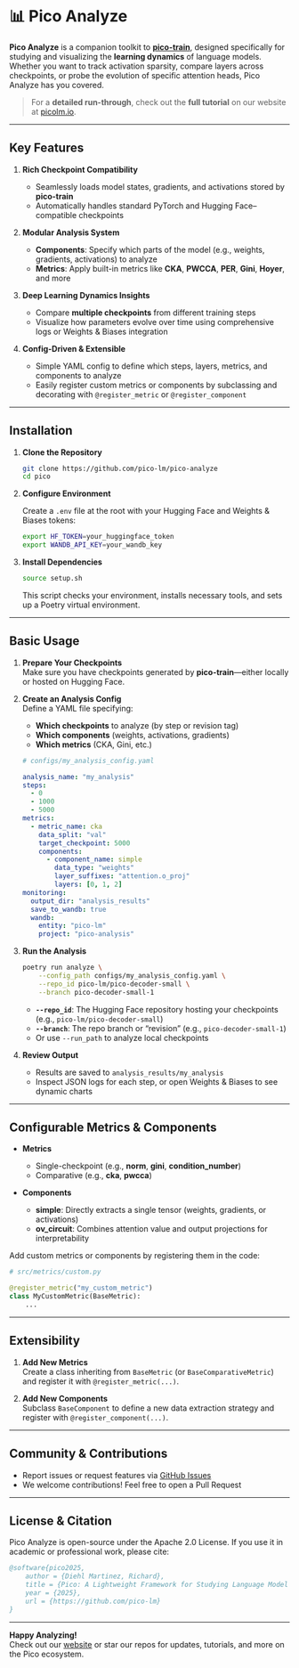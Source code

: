 # 📊 **Pico Analyze**

**Pico Analyze** is a companion toolkit to [**pico-train**](https://github.com/pico-lm/pico-train), designed specifically for studying and visualizing the **learning dynamics** of language models. Whether you want to track activation sparsity, compare layers across checkpoints, or probe the evolution of specific attention heads, Pico Analyze has you covered.

> For a **detailed run-through**, check out the **full tutorial** on our website at [picolm.io](https://picolm.io).

---

## **Key Features**

1. **Rich Checkpoint Compatibility**  
   - Seamlessly loads model states, gradients, and activations stored by **pico-train**  
   - Automatically handles standard PyTorch and Hugging Face–compatible checkpoints

2. **Modular Analysis System**  
   - **Components**: Specify which parts of the model (e.g., weights, gradients, activations) to analyze  
   - **Metrics**: Apply built-in metrics like **CKA**, **PWCCA**, **PER**, **Gini**, **Hoyer**, and more

3. **Deep Learning Dynamics Insights**  
   - Compare **multiple checkpoints** from different training steps  
   - Visualize how parameters evolve over time using comprehensive logs or Weights & Biases integration

4. **Config-Driven & Extensible**  
   - Simple YAML config to define which steps, layers, metrics, and components to analyze  
   - Easily register custom metrics or components by subclassing and decorating with `@register_metric` or `@register_component`

---

## **Installation**

1. **Clone the Repository**

   ```bash
   git clone https://github.com/pico-lm/pico-analyze
   cd pico
   ```

2. **Configure Environment**

   Create a `.env` file at the root with your Hugging Face and Weights & Biases tokens:
   ```bash
   export HF_TOKEN=your_huggingface_token
   export WANDB_API_KEY=your_wandb_key
   ```

3. **Install Dependencies**

   ```bash
   source setup.sh
   ```
   This script checks your environment, installs necessary tools, and sets up a Poetry virtual environment.

---

## **Basic Usage**

1. **Prepare Your Checkpoints**  
   Make sure you have checkpoints generated by **pico-train**—either locally or hosted on Hugging Face.

2. **Create an Analysis Config**  
   Define a YAML file specifying:
   - **Which checkpoints** to analyze (by step or revision tag)  
   - **Which components** (weights, activations, gradients)  
   - **Which metrics** (CKA, Gini, etc.)

   ```yaml
   # configs/my_analysis_config.yaml

   analysis_name: "my_analysis"
   steps:
     - 0
     - 1000
     - 5000
   metrics:
     - metric_name: cka
       data_split: "val"
       target_checkpoint: 5000
       components:
         - component_name: simple
           data_type: "weights"
           layer_suffixes: "attention.o_proj"
           layers: [0, 1, 2]
   monitoring:
     output_dir: "analysis_results"
     save_to_wandb: true
     wandb:
       entity: "pico-lm"
       project: "pico-analysis"
   ```

3. **Run the Analysis**
   ```bash
   poetry run analyze \
       --config_path configs/my_analysis_config.yaml \
       --repo_id pico-lm/pico-decoder-small \
       --branch pico-decoder-small-1
   ```
   - **`--repo_id`**: The Hugging Face repository hosting your checkpoints (e.g., `pico-lm/pico-decoder-small`)
   - **`--branch`**: The repo branch or “revision” (e.g., `pico-decoder-small-1`)
   - Or use `--run_path` to analyze local checkpoints

4. **Review Output**  
   - Results are saved to `analysis_results/my_analysis`
   - Inspect JSON logs for each step, or open Weights & Biases to see dynamic charts

---

## **Configurable Metrics & Components**

- **Metrics**  
  - Single-checkpoint (e.g., **norm**, **gini**, **condition_number**)  
  - Comparative (e.g., **cka**, **pwcca**)

- **Components**  
  - **simple**: Directly extracts a single tensor (weights, gradients, or activations)  
  - **ov_circuit**: Combines attention value and output projections for interpretability

Add custom metrics or components by registering them in the code:
```python
# src/metrics/custom.py

@register_metric("my_custom_metric")
class MyCustomMetric(BaseMetric):
    ...
```

---

## **Extensibility**

1. **Add New Metrics**  
   Create a class inheriting from `BaseMetric` (or `BaseComparativeMetric`) and register it with `@register_metric(...)`.

2. **Add New Components**  
   Subclass `BaseComponent` to define a new data extraction strategy and register with `@register_component(...)`.

---

## **Community & Contributions**

- Report issues or request features via [GitHub Issues](https://github.com/pico-lm/pico-analyze/issues)  
- We welcome contributions! Feel free to open a Pull Request

---

## **License & Citation**

Pico Analyze is open-source under the Apache 2.0 License. If you use it in academic or professional work, please cite:

```bibtex
@software{pico2025,
    author = {Diehl Martinez, Richard},
    title = {Pico: A Lightweight Framework for Studying Language Model Learning Dynamics},
    year = {2025},
    url = {https://github.com/pico-lm}
}
```

---

**Happy Analyzing!**  
Check out our [website](https://picolm.io) or star our repos for updates, tutorials, and more on the Pico ecosystem.
